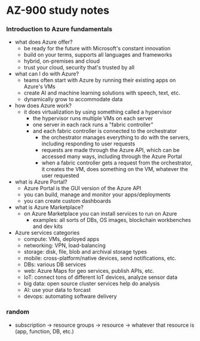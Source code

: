 # AZ-900 study notes

### Introduction to Azure fundamentals
- what does Azure offer?
    - be ready for the future with Microsoft's constant innovation
    - build on your terms, supports all languages and frameworks
    - hybrid, on-premises and cloud
    - trust your cloud, security that's trusted by all
- what can I do with Azure?
    - teams often start with Azure by running their existing apps on Azure's VMs
    - create AI and machine learning solutions with speech, text, etc.
    - dynamically grow to accommodate data
- how does Azure work?
    - it does virtualization by using something called a hypervisor
        - the hypervisor runs multiple VMs on each server
        - one server in each rack runs a "fabric controller"
        - and each fabric controller is connected to the orchestrator
            - the orchestrator manages everything to do with the servers, including responding to user requests
            - requests are made through the Azure API, which can be accessed many ways, including through the Azure Portal
            - when a fabric controller gets a request from the orchestrator, it creates the VM, does something on the VM, whatever the user requested
- what is Azure Portal?
    - Azure Portal is the GUI version of the Azure API
    - you can build, manage and monitor your apps/deployments
    - you can create custom dashboards
- what is Azure Marketplace?
    - on Azure Marketplace you can install services to run on Azure
        - examples: all sorts of DBs, OS images, blockchain workbenches and dev kits
- Azure services categories
    - compute: VMs, deployed apps
    - networking: VPN, load-balancing
    - storage: disk, file, blob and archival storage types
    - mobile: cross-platform/native devices, send notifications, etc.
    - DBs: various DB services
    - web: Azure Maps for geo services, publish APIs, etc.
    - IoT: connect tons of different IoT devices, analyze sensor data
    - big data: open source cluster services help do analysis
    - AI: use your data to forcast
    - devops: automating software delivery

### random
- subscription -> resource groups -> resource -> whatever that resource is (app, function, DB, etc.)
